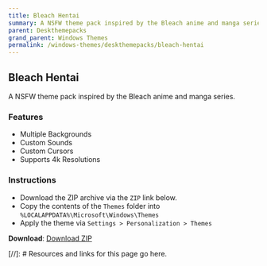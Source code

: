 ```yaml
---
title: Bleach Hentai
summary: A NSFW theme pack inspired by the Bleach anime and manga series.
parent: Deskthemepacks
grand_parent: Windows Themes
permalink: /windows-themes/deskthemepacks/bleach-hentai
---
```


## Bleach Hentai
A NSFW theme pack inspired by the Bleach anime and manga series.

### Features

- Multiple Backgrounds
- Custom Sounds
- Custom Cursors
- Supports 4k Resolutions

### Instructions

- Download the ZIP archive via the `ZIP` link below.
- Copy the contents of the `Themes` folder into `%LOCALAPPDATA%\Microsoft\Windows\Themes`
- Apply the theme via `Settings > Personalization > Themes`

**Download**: [Download ZIP] 

<!-- ////////////////////////////////////////////////////////////////////////////////////////////////////////////////////// -->

[//]: # Resources and links for this page go here.

[Download ZIP]: https://gitlab.com/the-back-room/deskthemepacks/nsfw/bleach-hentai/-/archive/main/bleach-hentai-main.zip

<!-- ////////////////////////////////////////////////////////////////////////////////////////////////////////////////////// -->

